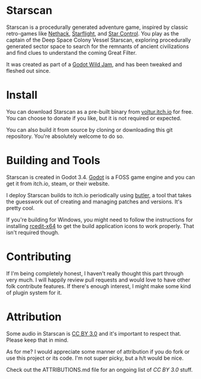 # Starscan
Starscan is a procedurally generated adventure game, inspired by classic retro-games like [Nethack](https://www.nethack.org/), [Starflight](https://en.wikipedia.org/wiki/Starflight), and [Star Control](https://en.wikipedia.org/wiki/Star_Control). You play as the captain of the Deep Space Colony Vessel Starscan, exploring procedurally generated sector space to search for the remnants of ancient civilizations and find clues to understand the coming Great Filter. 

It was created as part of a [Godot Wild Jam](https://godotwildjam.com/), and has been tweaked and fleshed out since.

# Install
You can download Starscan as a pre-built binary from [voltur.itch.io](https://voltur.itch.io/starscan) for free. You can choose to donate if you like, but it is not required or expected.

You can also build it from source by cloning or downloading this git repository. You're absolutely welcome to do so.

# Building and Tools
Starscan is created in Godot 3.4. [Godot](https://godotengine.org/) is a FOSS game engine and you can get it from itch.io, steam, or their website. 

I deploy Starscan builds to itch.io periodically using [butler](https://itch.io/docs/butler/), a tool that takes the guesswork out of creating and managing patches and versions. It's pretty cool.

If you're building for Windows, you might need to follow the instructions for installing [rcedit-x64](https://docs.godotengine.org/en/stable/getting_started/workflow/export/changing_application_icon_for_windows.html) to get the build application icons to work properly. That isn't required though.

# Contributing
If I'm being completely honest, I haven't really thought this part through very much. I will happily review pull requests and would love to have other folk contribute features. If there's enough interest, I might make some kind of plugin system for it.

# Attribution
Some audio in Starscan is [CC BY 3.0](https://creativecommons.org/licenses/by/3.0/) and it's important to respect that. Please keep that in mind.

As for me? I would appreciate some manner of attribution if you do fork or use this project or its code. I'm not super picky, but a h/t would be nice.

Check out the ATTRIBUTIONS.md file for an ongoing list of *CC BY 3.0* stuff.




